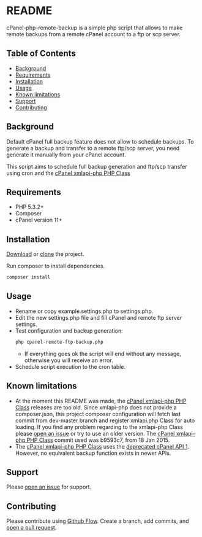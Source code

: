 # README

cPanel-php-remote-backup is a simple php script that allows to make remote backups from a remote cPanel account to a ftp 
or scp server.

## Table of Contents

- [Background](#background)
- [Requirements](#requirements)
- [Installation](#installation)
- [Usage](#usage)
- [Known limitations](#known-limitations)
- [Support](#support)
- [Contributing](#contributing)

## Background

Default cPanel full backup feature does not allow to schedule backups. To generate a backup and transfer to a remote ftp/scp 
server, you need generate it manually from your cPanel account.

This script aims to schedule full backup generation and ftp/scp transfer using cron and the 
[cPanel xmlapi-php PHP Class](https://github.com/CpanelInc/xmlapi-php)

## Requirements
- PHP 5.3.2+
- Composer
- cPanel version 11+


## Installation

[Download](https://github.com/fmfpereira/cpanel-php-remote-backup/releases) or 
[clone](https://github.com/fmfpereira/cpanel-php-remote-backup.git) the project.

Run composer to install dependencies.
```sh
composer install
```

## Usage

- Rename or copy example.settings.php to settings.php.
- Edit the new settings.php file and fill cPanel and remote ftp server settings.
- Test configuration and backup generation:
    ```sh
    php cpanel-remote-ftp-backup.php
    ```
    - If everything goes ok the script will end without any message, otherwise you will receive an error.
- Schedule script execution to the cron table.

## Known limitations

- At the moment this README was made, the [cPanel xmlapi-php PHP Class](https://github.com/CpanelInc/xmlapi-php) releases 
are too old. Since xmlapi-php does not provide a composer.json, this project composer configuration will fetch last commit from 
dev-master branch and register xmlapi.php Class for auto loading.
If you find any problem regarding to the xmlapi-php Class please [open an issue](https://github.com/fmfpereira/cpanel-php-remote-backup/issues/new)
or try to use an older version. The [cPanel xmlapi-php PHP Class](https://github.com/CpanelInc/xmlapi-php) commit used was b9593c7, from 18 Jan 2015.
- The [cPanel xmlapi-php PHP Class](https://github.com/CpanelInc/xmlapi-php) uses the [deprecated cPanel API 1](https://documentation.cpanel.net/display/SDK/cPanel+API+1+Functions+-+Fileman%3A%3Afullbackup). However, no equivalent backup function exists in newer APIs.

## Support

Please [open an issue](https://github.com/fmfpereira/cpanel-php-remote-backup/issues/new) for support.

## Contributing

Please contribute using [Github Flow](https://guides.github.com/introduction/flow/). 
Create a branch, add commits, and [open a pull request](https://github.com/fmfpereira/cpanel-php-remote-backup/compare).
